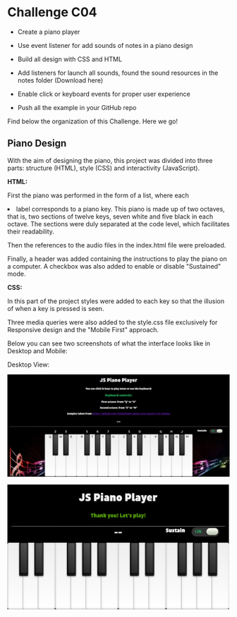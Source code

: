# Challenge C04
- Create a piano player

- Use event listener for add sounds of notes in a piano design 

- Build all design with CSS and HTML
- Add listeners for launch all sounds, found the sound    resources in the notes folder (Download here)
- Enable click or keyboard events for proper user experience
- Push all the example in your GitHub repo

Find below the organization of this Challenge. Here we go!

## Piano Design

With the aim of designing the piano, this project was divided into three parts: structure (HTML), style (CSS) and interactivity (JavaScript).

**HTML:**

First the piano was performed in the form of a list, where each <li> label corresponds to a piano key. This piano is made up of two octaves, that is, two sections of twelve keys, seven white and five black in each octave. The sections were duly separated at the code level, which facilitates their readability.

Then the references to the audio files in the index.html file were preloaded.

Finally, a header was added containing the instructions to play the piano on a computer. A checkbox was also added to enable or disable "Sustained" mode.

**CSS:**

In this part of the project styles were added to each key so that the illusion of when a key is pressed is seen.

Three media queries were also added to the style.css file exclusively for Responsive design and the "Mobile First" approach.

Below you can see two screenshots of what the interface looks like in Desktop and Mobile:

Desktop View: 

![Desktop view](screenshots/desktopview.PNG)

![Mobile view](screenshots/mobileview.PNG)
